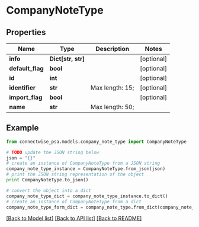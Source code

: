 # CompanyNoteType


## Properties
Name | Type | Description | Notes
------------ | ------------- | ------------- | -------------
**info** | **Dict[str, str]** |  | [optional] 
**default_flag** | **bool** |  | [optional] 
**id** | **int** |  | [optional] 
**identifier** | **str** |  Max length: 15; | [optional] 
**import_flag** | **bool** |  | [optional] 
**name** | **str** |  Max length: 50; | 

## Example

```python
from connectwise_psa.models.company_note_type import CompanyNoteType

# TODO update the JSON string below
json = "{}"
# create an instance of CompanyNoteType from a JSON string
company_note_type_instance = CompanyNoteType.from_json(json)
# print the JSON string representation of the object
print CompanyNoteType.to_json()

# convert the object into a dict
company_note_type_dict = company_note_type_instance.to_dict()
# create an instance of CompanyNoteType from a dict
company_note_type_form_dict = company_note_type.from_dict(company_note_type_dict)
```
[[Back to Model list]](../README.md#documentation-for-models) [[Back to API list]](../README.md#documentation-for-api-endpoints) [[Back to README]](../README.md)


